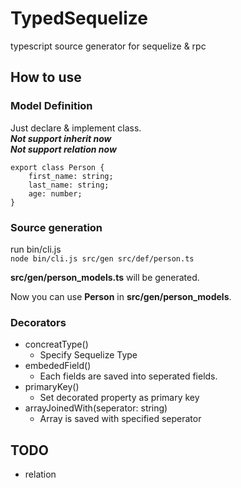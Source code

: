 # TypedSequelize
typescript source generator for sequelize &amp; rpc

## How to use
### Model Definition
Just declare &amp; implement class.  
**_Not support inherit now_**  
**_Not support relation now_**  
```
export class Person {
    first_name: string;
    last_name: string;
    age: number;
}
```
### Source generation
run bin/cli.js  
`node bin/cli.js src/gen src/def/person.ts`

**src/gen/person_models.ts** will be generated.

Now you can use **Person** in **src/gen/person_models**.

### Decorators
- concreatType()
    - Specify Sequelize Type
- embededField()
    - Each fields are saved into seperated fields.
- primaryKey()
    - Set decorated property as primary key
- arrayJoinedWith(seperator: string)
    - Array is saved with specified seperator

## TODO
- relation

